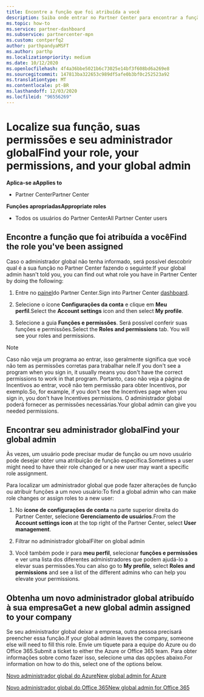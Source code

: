 ```yaml
---
title: Encontre a função que foi atribuída a você
description: Saiba onde entrar no Partner Center para encontrar a função que você recebeu, suas permissões e seu administrador global.
ms.topic: how-to
ms.service: partner-dashboard
ms.subservice: partnercenter-mpn
ms.custom: contperfq2
author: parthpandyaMSFT
ms.author: parthp
ms.localizationpriority: medium
ms.date: 10/12/2020
ms.openlocfilehash: 4f4a36bbe5021b6c73025e14bf3f608bd6a269e8
ms.sourcegitcommit: 147813ba322653c989df5afe0b3bf0c252523a92
ms.translationtype: MT
ms.contentlocale: pt-BR
ms.lasthandoff: 12/03/2020
ms.locfileid: "96556269"
---
```

# <a name="find-your-role-your-permissions-and-your-global-admin"></a><span data-ttu-id="fbb7f-103">Localize sua função, suas permissões e seu administrador global</span><span class="sxs-lookup"><span data-stu-id="fbb7f-103">Find your role, your permissions, and your global admin</span></span>

<span data-ttu-id="fbb7f-104">**Aplica-se a**</span><span class="sxs-lookup"><span data-stu-id="fbb7f-104">**Applies to**</span></span>
- <span data-ttu-id="fbb7f-105">Partner Center</span><span class="sxs-lookup"><span data-stu-id="fbb7f-105">Partner Center</span></span>

<span data-ttu-id="fbb7f-106">**Funções apropriadas**</span><span class="sxs-lookup"><span data-stu-id="fbb7f-106">**Appropriate roles**</span></span>

- <span data-ttu-id="fbb7f-107">Todos os usuários do Partner Center</span><span class="sxs-lookup"><span data-stu-id="fbb7f-107">All Partner Center users</span></span>

## <a name="find-the-role-youve-been-assigned"></a><span data-ttu-id="fbb7f-108">Encontre a função que foi atribuída a você</span><span class="sxs-lookup"><span data-stu-id="fbb7f-108">Find the role you've been assigned</span></span>

<span data-ttu-id="fbb7f-109">Caso o administrador global não tenha informado, será possível descobrir qual é a sua função no Partner Center fazendo o seguinte:</span><span class="sxs-lookup"><span data-stu-id="fbb7f-109">If your global admin hasn't told you, you can find out what role you have in Partner Center by doing the following:</span></span>

1. <span data-ttu-id="fbb7f-110">Entre no [painel](https://partner.microsoft.com/dashboard/home)do Partner Center.</span><span class="sxs-lookup"><span data-stu-id="fbb7f-110">Sign into Partner Center [dashboard](https://partner.microsoft.com/dashboard/home).</span></span>

1. <span data-ttu-id="fbb7f-111">Selecione o ícone **Configurações da conta** e clique em **Meu perfil**.</span><span class="sxs-lookup"><span data-stu-id="fbb7f-111">Select the **Account settings** icon and then select **My profile**.</span></span>
 
1. <span data-ttu-id="fbb7f-112">Selecione a guia **Funções e permissões**. Será possível conferir suas funções e permissões.</span><span class="sxs-lookup"><span data-stu-id="fbb7f-112">Select the **Roles and permissions** tab. You will see your roles and permissions.</span></span>
 
>[!Note]
><span data-ttu-id="fbb7f-113">Caso não veja um programa ao entrar, isso geralmente significa que você não tem as permissões corretas para trabalhar nele.</span><span class="sxs-lookup"><span data-stu-id="fbb7f-113">If you don't see a program when you sign in, it usually means you don't have the correct permissions to work in that program.</span></span> <span data-ttu-id="fbb7f-114">Portanto, caso não veja a página de Incentivos ao entrar, você não tem permissão para obter Incentivos, por exemplo.</span><span class="sxs-lookup"><span data-stu-id="fbb7f-114">So, for example, if you don't see the Incentives page when you sign in, you don't have Incentives permissions.</span></span> <span data-ttu-id="fbb7f-115">O administrador global poderá fornecer as permissões necessárias.</span><span class="sxs-lookup"><span data-stu-id="fbb7f-115">Your global admin can give you needed permissions.</span></span>

## <a name="find-your-global-admin"></a><span data-ttu-id="fbb7f-116">Encontrar seu administrador global</span><span class="sxs-lookup"><span data-stu-id="fbb7f-116">Find your global admin</span></span>

<span data-ttu-id="fbb7f-117">Às vezes, um usuário pode precisar mudar de função ou um novo usuário pode desejar obter uma atribuição de função específica.</span><span class="sxs-lookup"><span data-stu-id="fbb7f-117">Sometimes a user might need to have their role changed or a new user may want a specific role assignment.</span></span>

<span data-ttu-id="fbb7f-118">Para localizar um administrador global que pode fazer alterações de função ou atribuir funções a um novo usuário:</span><span class="sxs-lookup"><span data-stu-id="fbb7f-118">To find a global admin who can make role changes or assign roles to a new user:</span></span> 

1. <span data-ttu-id="fbb7f-119">No **ícone de configurações de conta** na parte superior direita do Partner Center, selecione **Gerenciamento de usuários**.</span><span class="sxs-lookup"><span data-stu-id="fbb7f-119">From the **Account settings icon** at the top right of the Partner Center, select **User management**.</span></span>

1. <span data-ttu-id="fbb7f-120">Filtrar no administrador global</span><span class="sxs-lookup"><span data-stu-id="fbb7f-120">Filter on global admin</span></span>

1. <span data-ttu-id="fbb7f-121">Você também pode ir para **meu perfil**, selecionar **funções e permissões** e ver uma lista dos diferentes administradores que podem ajudá-lo a elevar suas permissões.</span><span class="sxs-lookup"><span data-stu-id="fbb7f-121">You can also go to **My profile**, select **Roles and permissions** and see a list of the different admins who can help you elevate your permissions.</span></span> 


## <a name="get-a-new-global-admin-assigned-to-your-company"></a><span data-ttu-id="fbb7f-122">Obtenha um novo administrador global atribuído à sua empresa</span><span class="sxs-lookup"><span data-stu-id="fbb7f-122">Get a new global admin assigned to your company</span></span>

<span data-ttu-id="fbb7f-123">Se seu administrador global deixar a empresa, outra pessoa precisará preencher essa função.</span><span class="sxs-lookup"><span data-stu-id="fbb7f-123">If your global admin leaves the company, someone else will need to fill this role.</span></span> <span data-ttu-id="fbb7f-124">Envie um tíquete para a equipe do Azure ou do Office 365.</span><span class="sxs-lookup"><span data-stu-id="fbb7f-124">Submit a ticket to either the Azure or Office 365 team.</span></span> <span data-ttu-id="fbb7f-125">Para obter informações sobre como fazer isso, selecione uma das opções abaixo.</span><span class="sxs-lookup"><span data-stu-id="fbb7f-125">For information on how to do this, select one of the options below.</span></span>

[<span data-ttu-id="fbb7f-126">Novo administrador global do Azure</span><span class="sxs-lookup"><span data-stu-id="fbb7f-126">New global admin for Azure</span></span>](https://support.microsoft.com/help/4505981/what-to-do-if-the-only-admin-for-your-mpn-program-has-left-the-company)

[<span data-ttu-id="fbb7f-127">Novo administrador global do Office 365</span><span class="sxs-lookup"><span data-stu-id="fbb7f-127">New global admin for Office 365</span></span>](https://admin.microsoft.com/)

